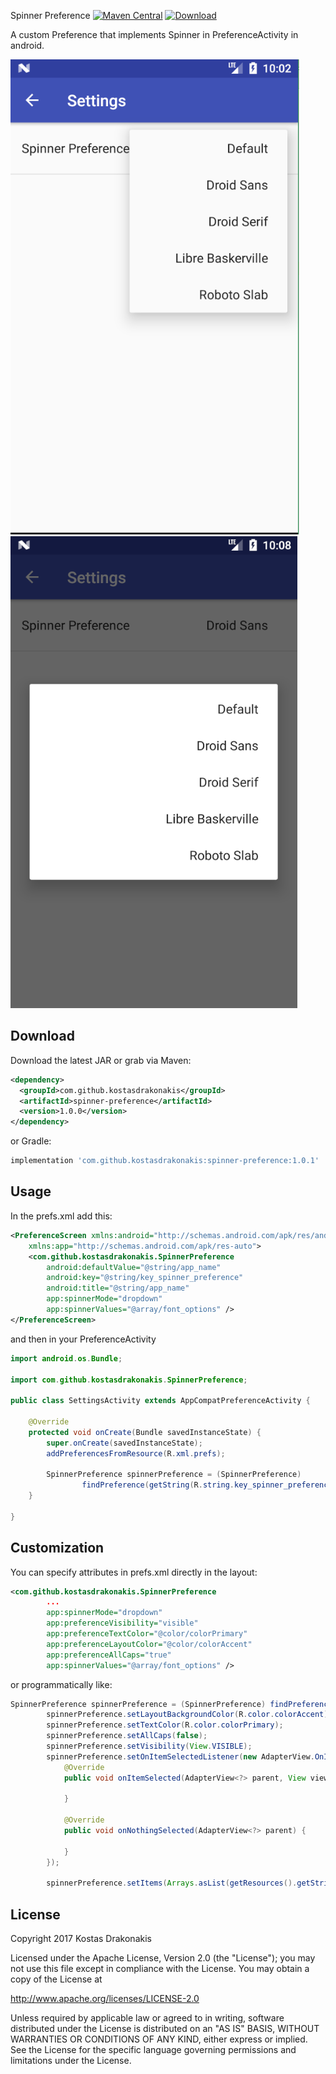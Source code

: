 Spinner Preference [![Maven Central](https://img.shields.io/badge/Maven%20Central-spinner--preference-brightgreen.svg)](http://search.maven.org/#search%7Cga%7C1%7Ckostasdrakonakis) [ ![Download](https://api.bintray.com/packages/kdrakonakis/maven/spinner-preference/images/download.svg) ](https://bintray.com/kdrakonakis/maven/spinner-preference/_latestVersion)


A custom Preference that implements Spinner in PreferenceActivity in android.

![alt tag](https://github.com/kostasdrakonakis/spinner_preference/blob/master/spinner_dropdown.PNG)
![alt tag](https://github.com/kostasdrakonakis/spinner_preference/blob/master/spinner_dialog.PNG)


Download
--------

Download the latest JAR or grab via Maven:
```xml
<dependency>
  <groupId>com.github.kostasdrakonakis</groupId>
  <artifactId>spinner-preference</artifactId>
  <version>1.0.0</version>
</dependency>
```
or Gradle:
```groovy
implementation 'com.github.kostasdrakonakis:spinner-preference:1.0.1'
```

Usage
-----

In the prefs.xml add this:

```xml
<PreferenceScreen xmlns:android="http://schemas.android.com/apk/res/android"
    xmlns:app="http://schemas.android.com/apk/res-auto">
    <com.github.kostasdrakonakis.SpinnerPreference
        android:defaultValue="@string/app_name"
        android:key="@string/key_spinner_preference"
        android:title="@string/app_name"
        app:spinnerMode="dropdown"
        app:spinnerValues="@array/font_options" />
</PreferenceScreen>
```

and then in your PreferenceActivity

```java
import android.os.Bundle;

import com.github.kostasdrakonakis.SpinnerPreference;

public class SettingsActivity extends AppCompatPreferenceActivity {

    @Override
    protected void onCreate(Bundle savedInstanceState) {
        super.onCreate(savedInstanceState);
        addPreferencesFromResource(R.xml.prefs);

        SpinnerPreference spinnerPreference = (SpinnerPreference)
                findPreference(getString(R.string.key_spinner_preference));
    }

}
```

Customization
-------------

You can specify attributes in prefs.xml directly in the layout:

```xml
<com.github.kostasdrakonakis.SpinnerPreference
        ...
        app:spinnerMode="dropdown"
        app:preferenceVisibility="visible"
        app:preferenceTextColor="@color/colorPrimary"
        app:preferenceLayoutColor="@color/colorAccent"
        app:preferenceAllCaps="true"
        app:spinnerValues="@array/font_options" />
```

or programmatically like:

```java
SpinnerPreference spinnerPreference = (SpinnerPreference) findPreference(getString(R.string.key_spinner_preference));
        spinnerPreference.setLayoutBackgroundColor(R.color.colorAccent);
        spinnerPreference.setTextColor(R.color.colorPrimary);
        spinnerPreference.setAllCaps(false);
        spinnerPreference.setVisibility(View.VISIBLE);
        spinnerPreference.setOnItemSelectedListener(new AdapterView.OnItemSelectedListener() {
            @Override
            public void onItemSelected(AdapterView<?> parent, View view, int position, long id) {
                
            }

            @Override
            public void onNothingSelected(AdapterView<?> parent) {

            }
        });
        
        spinnerPreference.setItems(Arrays.asList(getResources().getStringArray(R.array.font_options)));
```



License
-------

 Copyright 2017 Kostas Drakonakis

 Licensed under the Apache License, Version 2.0 (the "License");
 you may not use this file except in compliance with the License.
 You may obtain a copy of the License at

 http://www.apache.org/licenses/LICENSE-2.0

 Unless required by applicable law or agreed to in writing, software
 distributed under the License is distributed on an "AS IS" BASIS,
 WITHOUT WARRANTIES OR CONDITIONS OF ANY KIND, either express or implied.
 See the License for the specific language governing permissions and
 limitations under the License.
